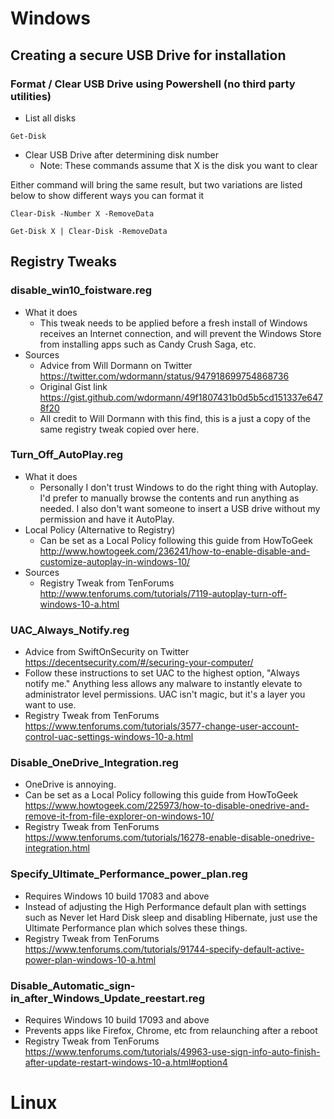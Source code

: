 # Windows

## Creating a secure USB Drive for installation

### Format / Clear USB Drive using Powershell (no third party utilities)

* List all disks

`Get-Disk`

* Clear USB Drive after determining disk number
  * Note: These commands assume that X is the disk you want to clear

Either command will bring the same result, but two variations are listed below to show different ways you can format it

`Clear-Disk -Number X -RemoveData`

`Get-Disk X | Clear-Disk -RemoveData`


## Registry Tweaks

### disable_win10_foistware.reg
* What it does
  * This tweak needs to be applied before a fresh install of Windows receives an Internet connection, and will prevent the Windows Store from installing apps such as Candy Crush Saga, etc.
* Sources
  * Advice from Will Dormann on Twitter https://twitter.com/wdormann/status/947918699754868736 
  * Original Gist link https://gist.github.com/wdormann/49f1807431b0d5b5cd151337e6478f20
  * All credit to Will Dormann with this find, this is a just a copy of the same registry tweak copied over here.

### Turn_Off_AutoPlay.reg
* What it does
  * Personally I don't trust Windows to do the right thing with Autoplay. I'd prefer to manually browse the contents and run anything as needed. I also don't want someone to insert a USB drive without my permission and have it AutoPlay.
* Local Policy (Alternative to Registry)
  * Can be set as a Local Policy following this guide from HowToGeek http://www.howtogeek.com/236241/how-to-enable-disable-and-customize-autoplay-in-windows-10/ 
* Sources
  * Registry Tweak from TenForums http://www.tenforums.com/tutorials/7119-autoplay-turn-off-windows-10-a.html

### UAC_Always_Notify.reg
* Advice from SwiftOnSecurity on Twitter https://decentsecurity.com/#/securing-your-computer/ 
* Follow these instructions to set UAC to the highest option, "Always notify me." Anything less allows any malware to instantly elevate to administrator level permissions. UAC isn't magic, but it's a layer you want to use.
* Registry Tweak from TenForums https://www.tenforums.com/tutorials/3577-change-user-account-control-uac-settings-windows-10-a.html

### Disable_OneDrive_Integration.reg
* OneDrive is annoying.
* Can be set as a Local Policy following this guide from HowToGeek https://www.howtogeek.com/225973/how-to-disable-onedrive-and-remove-it-from-file-explorer-on-windows-10/
* Registry Tweak from TenForums https://www.tenforums.com/tutorials/16278-enable-disable-onedrive-integration.html


### Specify_Ultimate_Performance_power_plan.reg
* Requires Windows 10 build 17083 and above
* Instead of adjusting the High Performance default plan with settings such as Never let Hard Disk sleep and disabling Hibernate, just use the Ultimate Performance plan which solves these things.
* Registry Tweak from TenForums https://www.tenforums.com/tutorials/91744-specify-default-active-power-plan-windows-10-a.html 

### Disable_Automatic_sign-in_after_Windows_Update_reestart.reg
* Requires Windows 10 build 17093 and above
* Prevents apps like Firefox, Chrome, etc from relaunching after a reboot
* Registry Tweak from TenForums https://www.tenforums.com/tutorials/49963-use-sign-info-auto-finish-after-update-restart-windows-10-a.html#option4 


# Linux
